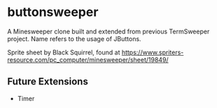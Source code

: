 # buttonsweeper
A Minesweeper clone built and extended from previous TermSweeper project.
Name refers to the usage of JButtons.

Sprite sheet by Black Squirrel, found at https://www.spriters-resource.com/pc_computer/minesweeper/sheet/19849/

## Future Extensions
* Timer
